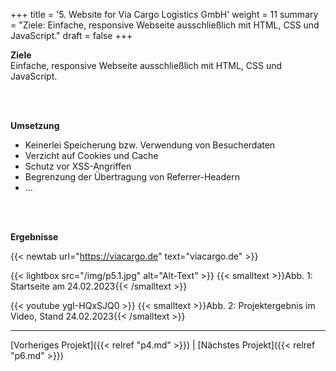 +++
title = '5. Website for Via Cargo Logistics GmbH'
weight = 11
summary = "Ziele: Einfache, responsive Webseite ausschließlich mit HTML, CSS und JavaScript."
draft = false
+++

**Ziele**  
Einfache, responsive Webseite ausschließlich mit HTML, CSS und JavaScript. 

</br></br>  

**Umsetzung**   
- Keinerlei Speicherung bzw. Verwendung von Besucherdaten
- Verzicht auf Cookies und Cache
- Schutz vor XSS-Angriffen
- Begrenzung der Übertragung von Referrer-Headern
- …  

</br></br>  

**Ergebnisse**  

{{< newtab url="https://viacargo.de" text="viacargo.de" >}}

{{< lightbox src="/img/p5.1.jpg" alt="Alt-Text" >}}
{{< smalltext >}}Abb. 1: Startseite am 24.02.2023{{< /smalltext >}}


{{< youtube ygI-HQxSJQ0 >}}
{{< smalltext >}}Abb. 2: Projektergebnis im Video, Stand 24.02.2023{{< /smalltext >}}


---

[Vorheriges Projekt]({{< relref "p4.md" >}}) | [Nächstes Projekt]({{< relref "p6.md" >}})